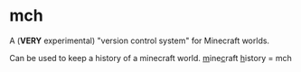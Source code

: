 # mch
A (**VERY** experimental) "version control system" for Minecraft worlds.

Can be used to keep a history of a minecraft world. <ins>m</ins>ine<ins>c</ins>raft <ins>h</ins>istory = mch